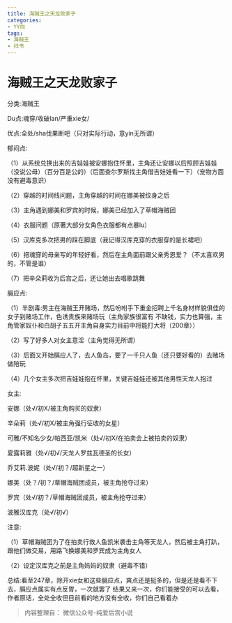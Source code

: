 ```yaml
---
title: 海贼王之天龙败家子
categories:
- YY向
tags:
- 海贼王
- 扫书
---
```

# 海贼王之天龙败家子
分类:海贼王

Du点:魂穿/收破lan/严重xie女/

优点:全处/sha伐果断吧（只对实际行动，意yin无所谓）

郁闷点:

（1）从系统兑换出来的吉娃娃被安娜抱住怀里，主角还让安娜以后照顾吉娃娃（没说公母）（百分百是公的）（后面查尔罗斯找主角借吉娃娃看一下）（宠物方面没有避毒意识）

（2）穿越的时间线问题，主角穿越的时间在娜美被纹身之后

（3）主角遇到娜美和罗宾的时候，娜美已经加入了草帽海贼团

（4）衣服问题（原著大部分女角色衣服都有点暴lu）

（5）汉库克多次把男的踩在脚底（我记得汉库克穿的衣服穿的是长裙吧）

（6）把魂穿的母亲写的年轻好看，然后在主角面前跟父亲秀恩爱？（不太喜欢男的，不管是谁）

（7）把辛朵莉收为后宫之后，还让她出去唱歌跳舞

膈应点:

（1）半剧毒:男主在海贼王开赌场，然后吩咐手下重金招聘上千名身材样貌俱佳的女子到赌场工作，色诱贵族来赌场玩（主角家族很富有
不缺钱，实力也算强，主角管家奴仆和白胡子五五开主角自身实力目前中将能打大将（200章））

（2）写了好多人对女主意淫（主角觉得无所谓）

（3）后面又开始膈应人了，去人鱼岛，要了一千只人鱼（还只要好看的）去赌场做陪玩

（4）几个女主多次把吉娃娃抱在怀里，关键吉娃娃还被其他男性天龙人抱过

女主:

安娜（处√/初X/被主角购买的奴隶）

辛朵莉（处√/初X/被主角强行征收的女星）

可雅/不知名少女/帕西亚/凯米（处√/初X/在拍卖会上被拍卖的奴隶）

夏露莉雅（处√/初√/天龙人罗兹瓦德圣的长女）

乔艾莉.波妮（处√/初？/超新星之一）

娜美（处？/初？/草帽海贼团成员，被主角抢夺过来）

罗宾（处√/初？/草帽海贼团成员，被主角抢夺过来）

波雅汉库克（处√/初√）

注意:

（1）草帽海贼团为了在拍卖行救人鱼凯米袭击主角等天龙人，然后被主角打趴，跟他们做交易，用路飞换娜美和罗宾成为主角女人

（2）设定汉库克之前是主角妈妈的奴隶（避毒不错）

总结:看至247章，除开xie女和这些膈应点，爽点还是挺多的，但是还是看不下去，膈应点属实有点反胃，一次就罢了
结果又来一次，你们能接受的可以去看，作者原话，全处全收但目前看的地方没有全收，你们自己看着办


> 内容整理自： 微信公众号-纯爱后宫小说
